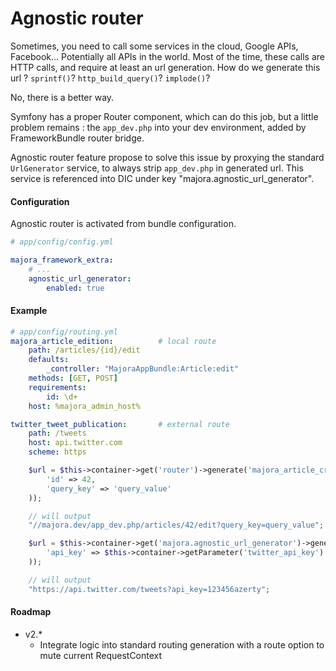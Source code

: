 # Agnostic router

Sometimes, you need to call some services in the cloud, Google APIs, Facebook... Potentially all APIs in the world.
Most of the time, these calls are HTTP calls, and require at least an url generation.
How do we generate this url ? `sprintf()`? `http_build_query()`? `implode()`?

No, there is a better way.

Symfony has a proper Router component, which can do this job, but a little problem remains : the `app_dev.php` into your dev environment, added by FrameworkBundle router bridge.

Agnostic router feature propose to solve this issue by proxying the standard `UrlGenerator` service, to always strip `app_dev.php` in generated url.
This service is referenced into DIC under key "majora.agnostic_url_generator".

#### Configuration
Agnostic router is activated from bundle configuration.

```yml
# app/config/config.yml

majora_framework_extra:
    # ...
    agnostic_url_generator:
        enabled: true
```


#### Example
```yml
# app/config/routing.yml
majora_article_edition:          # local route
    path: /articles/{id}/edit
    defaults:
        _controller: "MajoraAppBundle:Article:edit"
    methods: [GET, POST]
    requirements:
        id: \d+
    host: %majora_admin_host%

twitter_tweet_publication:       # external route
    path: /tweets
    host: api.twitter.com
    scheme: https
```
```php
    $url = $this->container->get('router')->generate('majora_article_creation', array(
        'id' => 42,
        'query_key' => 'query_value'
    ));

    // will output
    "//majora.dev/app_dev.php/articles/42/edit?query_key=query_value";

    $url = $this->container->get('majora.agnostic_url_generator')->generate('twitter_tweet_publication', array(
        'api_key' => $this->container->getParameter('twitter_api_key')
    ));

    // will output
    "https://api.twitter.com/tweets?api_key=123456azerty";
```

#### Roadmap

- v2.*
    - Integrate logic into standard routing generation with a route option to mute current RequestContext
